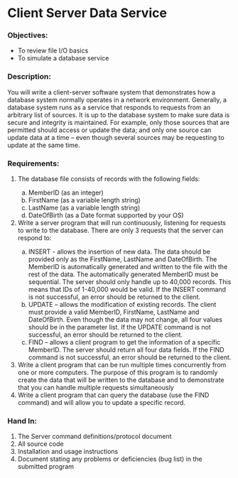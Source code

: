 <h1>Client Server Data Service</h1>
<h3>Objectives:</h3>
<ul>
  <li>To review file I/O basics</li>
  <li>To simulate a database service</li>
</ul>
<h3>Description:</h3>
You will write a client-server software system that demonstrates how a database system normally
operates in a network environment. Generally, a database system runs as a service that responds to
requests from an arbitrary list of sources. It is up to the database system to make sure data is secure and
integrity is maintained. For example, only those sources that are permitted should access or update the
data; and only one source can update data at a time – even though several sources may be requesting to
update at the same time. 
<h3>Requirements:</h3>
<ol>
<li>The database file consists of records with the following fields:</li>
<ol type="a">
<li>MemberID (as an integer)</li>
<li>FirstName (as a variable length string)</li>
<li>LastName (as a variable length string)</li>
<li>DateOfBirth (as a Date format supported by your OS)</li>
</ol>
<li>Write a server program that will run continuously, listening for requests to write to the
database. There are only 3 requests that the server can respond to:</li>
<ol type="a">
<li>INSERT - allows the insertion of new data. The data should be provided only as the
FirstName, LastName and DateOfBirth. The MemberID is automatically generated and
written to the file with the rest of the data. The automatically generated MemberID
must be sequential.
The server should only handle up to 40,000 records. This means that IDs of 1-40,000
would be valid.
If the INSERT command is not successful, an error should be returned to the client.
</li>
<li>UPDATE – allows the modification of existing records. The client must provide a valid
MemberID, FirstName, LastName and DateOfBirth. Even though the data may not
change, all four values should be in the parameter list.
If the UPDATE command is not successful, an error should be returned to the client.</li>
<li>FIND – allows a client program to get the information of a specific MemberID. The
server should return all four data fields.
If the FIND command is not successful, an error should be returned to the client.</li>
</ol>
<li>Write a client program that can be run multiple times concurrently from one or more
computers. The purpose of this program is to randomly create the data that will be written to
the database and to demonstrate that you can handle multiple requests simultaneously</li>
<li>Write a client program that can query the database (use the FIND command) and will allow you
to update a specific record.</li>
</ol>
<h3>Hand In:</h3>
<ol>
<li>The Server command definitions/protocol document</li>
<li>All source code</li>
<li>Installation and usage instructions</li>
<li>Document stating any problems or deficiencies (bug list) in the submitted program</li>
</ol>
